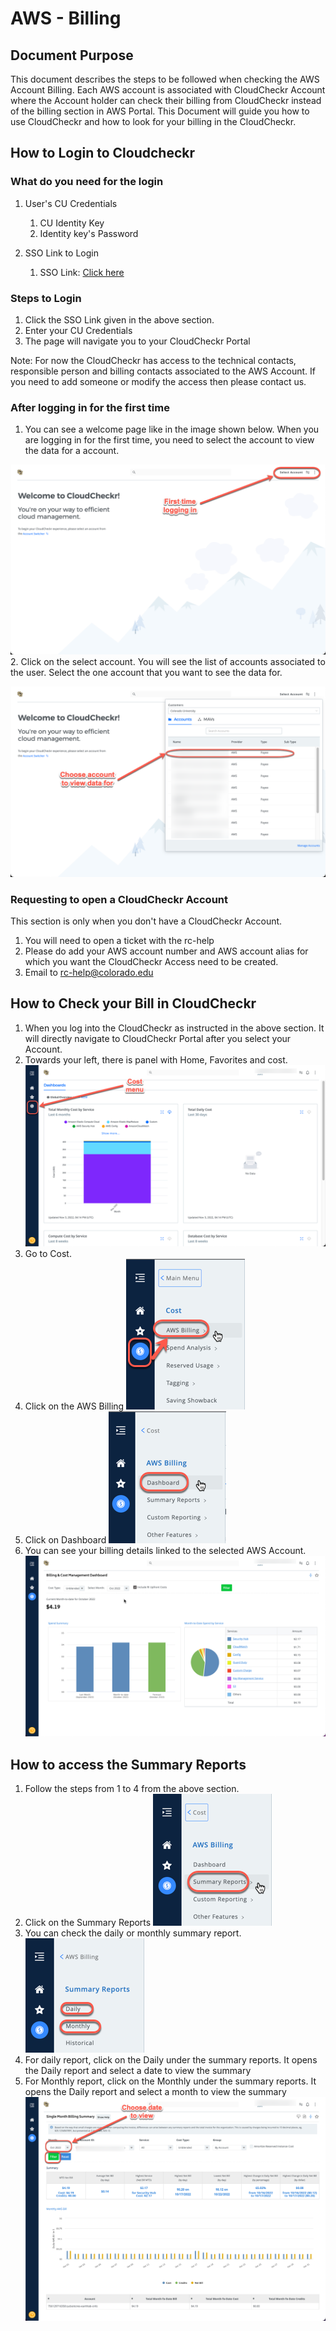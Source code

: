 # AWS - Billing 

## Document Purpose

This document describes the steps to be followed when checking the AWS Account Billing. Each AWS account is associated with CloudCheckr Account where the Account holder can check their billing from CloudCheckr instead of the billing section in AWS Portal. This Document will guide you how to use CloudCheckr and how to look for your billing in the CloudCheckr. 

## How to Login to Cloudcheckr

### What do you need for the login

1. User's CU Credentials 
   1. CU Identity Key
   2. Identity key's Password 

2. SSO Link to Login
   1. SSO Link: [Click here](https://fedauth.colorado.edu/idp/profile/SAML2/Unsolicited/SSO?providerId=https://auth-us.cloudcheckr.com/auth)

### Steps to Login

1. Click the SSO Link given in the above section. 
2. Enter your CU Credentials
3. The page will navigate you to your CloudCheckr Portal

Note: For now the CloudCheckr has access to the technical contacts, responsible person and billing contacts associated to the AWS Account. If you need to add someone or modify the access then please contact us.

### After logging in for the first time
1. You can see a welcome page like in the image shown below. When you are logging in for the first time, you need to select the account to view the data for a account.


![](images/firsttimelogin.png)
2. Click on the select account. You will see the list of accounts associated to the user. Select the one account that you want to see the data for. 


![](images/selectaccount.png)


### Requesting to open a CloudCheckr Account

This section is only when you don't have a CloudCheckr Account. 

1. You will need to open a ticket with the rc-help 
2. Please do add your AWS account number and AWS account alias for which you want the CloudCheckr Access need to be created.
3. Email to rc-help@colorado.edu

## How to Check your Bill in CloudCheckr

1. When you log into the CloudCheckr as instructed in the above section. It will directly navigate to CloudCheckr Portal after you select your Account.
2. Towards your left, there is panel with Home, Favorites and cost.
![](images/cost.png)
3. Go to Cost. 
4. Click on the AWS Billing
![](images/AWSBilling.png)
5. Click on Dashboard
![](images/Dashboard.png)
6. You can see your billing details linked to the selected AWS Account.
![](images/Billing.png)

## How to access the Summary Reports

1. Follow the steps from 1 to 4 from the above section.
2. Click on the Summary Reports
![](images/summary.png)
3. You can check the daily or monthly summary report.
![](images/twoviews.png)
4. For daily report, click on the Daily under the summary reports. It opens the Daily report and select a date to view the summary 
5. For Monthly report, click on the Monthly under the summary reports. It opens the Daily report and select a month to view the summary
![](images/summarymonthly.png)

